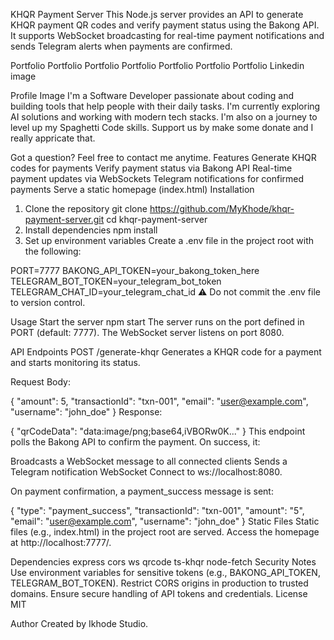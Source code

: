 KHQR Payment Server
This Node.js server provides an API to generate KHQR payment QR codes and verify payment status using the Bakong API. It supports WebSocket broadcasting for real-time payment notifications and sends Telegram alerts when payments are confirmed.

Portfolio Portfolio Portfolio Portfolio Portfolio Portfolio Portfolio Linkedin image

Profile Image	I'm a Software Developer passionate about coding and building tools that help people with their daily tasks. I'm currently exploring AI solutions and working with modern tech stacks. I'm also on a journey to level up my Spaghetti Code skills. Support us by make some donate and I really appricate that.

Got a question? Feel free to contact me anytime.
Features
Generate KHQR codes for payments
Verify payment status via Bakong API
Real-time payment updates via WebSockets
Telegram notifications for confirmed payments
Serve a static homepage (index.html)
Installation
1. Clone the repository
git clone https://github.com/MyKhode/khqr-payment-server.git
cd khqr-payment-server
2. Install dependencies
npm install
3. Set up environment variables
Create a .env file in the project root with the following:

PORT=7777
BAKONG_API_TOKEN=your_bakong_token_here
TELEGRAM_BOT_TOKEN=your_telegram_bot_token
TELEGRAM_CHAT_ID=your_telegram_chat_id
⚠️ Do not commit the .env file to version control.

Usage
Start the server
npm start
The server runs on the port defined in PORT (default: 7777). The WebSocket server listens on port 8080.

API Endpoints
POST /generate-khqr
Generates a KHQR code for a payment and starts monitoring its status.

Request Body:

{
  "amount": 5,
  "transactionId": "txn-001",
  "email": "user@example.com",
  "username": "john_doe"
}
Response:

{
  "qrCodeData": "data:image/png;base64,iVBORw0K..."
}
This endpoint polls the Bakong API to confirm the payment. On success, it:

Broadcasts a WebSocket message to all connected clients
Sends a Telegram notification
WebSocket
Connect to ws://localhost:8080.

On payment confirmation, a payment_success message is sent:

{
  "type": "payment_success",
  "transactionId": "txn-001",
  "amount": "5",
  "email": "user@example.com",
  "username": "john_doe"
}
Static Files
Static files (e.g., index.html) in the project root are served. Access the homepage at http://localhost:7777/.

Dependencies
express
cors
ws
qrcode
ts-khqr
node-fetch
Security Notes
Use environment variables for sensitive tokens (e.g., BAKONG_API_TOKEN, TELEGRAM_BOT_TOKEN).
Restrict CORS origins in production to trusted domains.
Ensure secure handling of API tokens and credentials.
License
MIT

Author
Created by Ikhode Studio.
